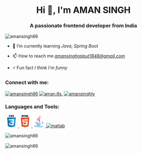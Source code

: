<h1 align="center">Hi 👋, I'm AMAN SINGH</h1>
<h3 align="center">A passionate frontend developer from India</h3>



<p align="left"> <img src="https://komarev.com/ghpvc/?username=amansingh66&label=Profile%20views&color=0e75b6&style=flat" alt="amansingh66" /> </p>

- 🌱 I’m currently learning *Java, Spring Boot*
  
- 📫 How to reach me *amansinghrajput1848@gmail.com*

- ⚡ Fun fact *I think I'm funny*

<h3 align="left">Connect with me:</h3>
<p align="left">
<a href="https://linkedin.com/in/amansingh66" target="blank"><img align="center" src="https://raw.githubusercontent.com/rahuldkjain/github-profile-readme-generator/master/src/images/icons/Social/linked-in-alt.svg" alt="amansingh66" height="30" width="40" /></a>
<a href="https://instagram.com/aman.6s." target="blank"><img align="center" src="https://raw.githubusercontent.com/rahuldkjain/github-profile-readme-generator/master/src/images/icons/Social/instagram.svg" alt="aman.6s." height="30" width="40" /></a>
<a href="https://www.leetcode.com/amansinghly" target="blank"><img align="center" src="https://raw.githubusercontent.com/rahuldkjain/github-profile-readme-generator/master/src/images/icons/Social/leet-code.svg" alt="amansinghly" height="30" width="40" /></a>
</p>

<h3 align="left">Languages and Tools:</h3>
<p align="left"> <a href="https://www.w3schools.com/css/" target="_blank" rel="noreferrer"> <img src="https://raw.githubusercontent.com/devicons/devicon/master/icons/css3/css3-original-wordmark.svg" alt="css3" width="40" height="40"/> </a> <a href="https://www.w3.org/html/" target="_blank" rel="noreferrer"> <img src="https://raw.githubusercontent.com/devicons/devicon/master/icons/html5/html5-original-wordmark.svg" alt="html5" width="40" height="40"/> </a> <a href="https://www.java.com" target="_blank" rel="noreferrer"> <img src="https://raw.githubusercontent.com/devicons/devicon/master/icons/java/java-original.svg" alt="java" width="40" height="40"/> </a> <a href="https://www.mathworks.com/" target="_blank" rel="noreferrer"> <img src="https://upload.wikimedia.org/wikipedia/commons/2/21/Matlab_Logo.png" alt="matlab" width="40" height="40"/> </a> </p>

<p><img align="center" src="https://github-readme-stats.vercel.app/api/top-langs?username=amansingh66&show_icons=true&locale=en&layout=compact" alt="amansingh66" /></p>

<p><img align="center" src="https://github-readme-streak-stats.herokuapp.com/?user=amansingh66&" alt="amansingh66" /></p>
